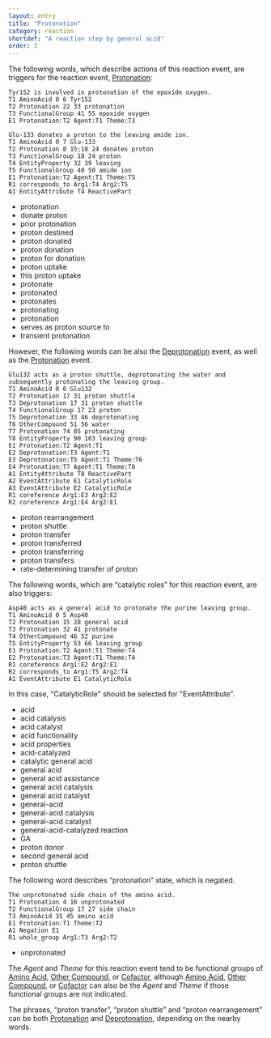 ```yaml
---
layout: entry
title: "Protonation"
category: reaction
shortdef: "A reaction step by general acid"
order: 3
---
```


The following words, which describe actions of this reaction event,
are triggers for the reaction event, [Protonation]():

~~~ ann
Tyr152 is involved in protonation of the epoxide oxygen.
T1 AminoAcid 0 6 Tyr152
T2 Protonation 22 33 protonation
T3 FunctionalGroup 41 55 epoxide oxygen
E1 Protonation:T2 Agent:T1 Theme:T3
~~~

~~~ ann
Glu-133 donates a proton to the leaving amide ion.
T1 AminoAcid 0 7 Glu-133
T2 Protonation 8 15;18 24 donates proton
T3 FunctionalGroup 18 24 proton
T4 EntityProperty 32 39 leaving
T5 FunctionalGroup 40 50 amide ion
E1 Protonation:T2 Agent:T1 Theme:T5
R1 corresponds_to Arg1:T4 Arg2:T5
A1 EntityAttribute T4 ReactivePart
~~~

- protonation
- donate proton
- prior protonation
- proton destined
- proton donated
- proton donation
- proton for donation
- proton uptake
- this proton uptake
- protonate
- protonated
- protonates
- protonating
- protonation
- serves as proton source to
- transient protonation

However, the following words can be also the [Deprotonation]() event, as well as the [Protonation]() event.

~~~ ann
Glu132 acts as a proton shuttle, deprotonating the water and subsequently protonating the leaving group.
T1 AminoAcid 0 6 Glu132
T2 Protonation 17 31 proton shuttle
T3 Deprotonation 17 31 proton shuttle
T4 FunctionalGroup 17 23 proton
T5 Deprotonation 33 46 deprotonating
T6 OtherCompound 51 56 water
T7 Protonation 74 85 protonating
T8 EntityProperty 90 103 leaving group
E1 Protonation:T2 Agent:T1 
E2 Deprotonation:T3 Agent:T1
E3 Deprotonation:T5 Agent:T1 Theme:T6
E4 Protonation:T7 Agent:T1 Theme:T8
A1 EntityAttribute T8 ReactivePart
A2 EventAttribute E1 CatalyticRole
A3 EventAttribute E2 CatalyticRole
R1 coreference Arg1:E3 Arg2:E2
R2 coreference Arg1:E4 Arg2:E1
~~~

- proton rearrangement
- proton shuttle
- proton transfer
- proton transferred
- proton transferring
- proton transfers
- rate-determining transfer of proton

The following words, which are “catalytic roles” for this reaction
event, are also triggers:

~~~ ann
Asp40 acts as a general acid to protonate the purine leaving group.
T1 AminoAcid 0 5 Asp40
T2 Protonation 15 28 general acid
T3 Protonation 32 41 protonate
T4 OtherCompound 46 52 purine
T5 EntityProperty 53 66 leaving group
E1 Protonation:T2 Agent:T1 Theme:T4
E2 Protonation:T3 Agent:T1 Theme:T4
R1 coreference Arg1:E2 Arg2:E1
R2 corresponds_to Arg1:T5 Arg2:T4
A1 EventAttribute E1 CatalyticRole
~~~
In this case, "CatalyticRole" should be selected for "EventAttribute".

- acid
- acid catalysis
- acid catalyst
- acid functionality
- acid properties
- acid-catalyzed
- catalytic general acid
- general acid
- general acid assistance
- general acid catalysis
- general acid catalyst
- general-acid
- general-acid catalysis
- general-acid catalyst
- general-acid-catalyzed reaction
- GA
- proton donor
- second general acid
- proton shuttle

The following word describes “protonation” state, which is negated.
~~~ ann
The unprotonated side chain of the amino acid.
T1 Protonation 4 16 unprotonated
T2 FunctionalGroup 17 27 side chain
T3 AminoAcid 35 45 amino acid
E1 Protonation:T1 Theme:T2
A1 Negation E1
R1 whole_group Arg1:T3 Arg2:T2
~~~

- unprotonated

The *Agent* and *Theme* for this reaction event tend to be functional
groups of [Amino Acid](), [Other Compound](), or [Cofactor](),
although [Amino Acid](), [Other Compound](), or [Cofactor]() can also
be the *Agent* and *Theme* if those functional groups are not indicated.

The phrases, “proton transfer”, “proton shuttle” and “proton
rearrangement” can be both [Protonation]() and [Deprotonation](),
depending on the nearby words.
